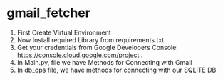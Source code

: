 # gmail_fetcher
1. First Create Virtual Environment
2. Now Install required Library from requirements.txt
3. Get your credentials from Google Developers Console: https://console.cloud.google.com/project .
4. In Main.py, file we have Methods for Connecting with Gmail
5. In db_ops file, we have methods for connecting with our SQLITE DB
